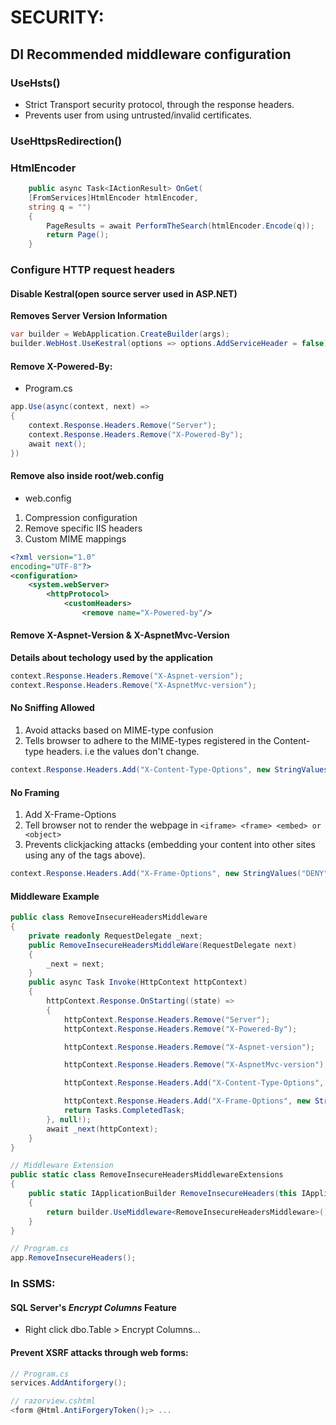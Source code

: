 # SECURITY:
## DI Recommended middleware configuration 

### UseHsts() 
 - Strict Transport security protocol, through the response headers. 
 - Prevents user from using untrusted/invalid certificates.
 ### UseHttpsRedirection()

 ### HtmlEncoder
```C# 
    public async Task<IActionResult> OnGet(
    [FromServices]HtmlEncoder htmlEncoder,
    string q = "")
    {
        PageResults = await PerformTheSearch(htmlEncoder.Encode(q));
        return Page();
    } 
```

### Configure HTTP request headers

#### Disable Kestral(open source server used in ASP.NET)
**Removes Server Version Information** 
```C# 
var builder = WebApplication.CreateBuilder(args);
builder.WebHost.UseKestral(options => options.AddServiceHeader = false);
```
#### Remove X-Powered-By:
* Program.cs
```C# 
app.Use(async(context, next) =>
{
    context.Response.Headers.Remove("Server");
    context.Response.Headers.Remove("X-Powered-By");
    await next();
})
```
#### Remove also inside root/web.config 
* web.config
1. Compression configuration
2. Remove specific IIS headers
3. Custom MIME mappings 
```XML
<?xml version="1.0"
encoding="UTF-8"?>
<configuration>
    <system.webServer>
        <httpProtocol>
            <customHeaders>
                <remove name="X-Powered-by"/>
```
#### Remove X-Aspnet-Version & X-AspnetMvc-Version
**Details about techology used by the application**
```C#
context.Response.Headers.Remove("X-Aspnet-version");
context.Response.Headers.Remove("X-AspnetMvc-version");
```

#### No Sniffing Allowed
1. Avoid attacks based on MIME-type confusion
2. Tells browser to adhere to the MIME-types registered in the Content-type headers. i.e the values don't change.
```C#
context.Response.Headers.Add("X-Content-Type-Options", new StringValues("nosniff"));
```

#### No Framing
1. Add X-Frame-Options
2. Tell browser not to render the webpage in `<iframe> <frame> <embed> or <object>`
3. Prevents clickjacking attacks (embedding your content into other sites using any of the tags above).
```C#
context.Response.Headers.Add("X-Frame-Options", new StringValues("DENY"));
```

#### Middleware Example
```C#
public class RemoveInsecureHeadersMiddleware
{
    private readonly RequestDelegate _next;
    public RemoveInsecureHeadersMiddleWare(RequestDelegate next)
    {
        _next = next;
    }
    public async Task Invoke(HttpContext httpContext)
    {
        httpContext.Response.OnStarting((state) =>
        {
            httpContext.Response.Headers.Remove("Server");
            httpContext.Response.Headers.Remove("X-Powered-By");

            httpContext.Response.Headers.Remove("X-Aspnet-version");

            httpContext.Response.Headers.Remove("X-AspnetMvc-version");

            httpContext.Response.Headers.Add("X-Content-Type-Options", new StringValue("nosniff"));

            httpContext.Response.Headers.Add("X-Frame-Options", new StringValues("DENY"));
            return Tasks.CompletedTask;
        }, null!);
        await _next(httpContext);
    }
}

// Middleware Extension
public static class RemoveInsecureHeadersMiddlewareExtensions
{
    public static IApplicationBuilder RemoveInsecureHeaders(this IApplicationBuilder builser)
    {
        return builder.UseMiddleware<RemoveInsecureHeadersMiddleware>();
    }
}

// Program.cs
app.RemoveInsecureHeaders();
```
### In SSMS:
#### SQL Server's *Encrypt Columns* Feature
- Right click dbo.Table > Encrypt Columns...

#### Prevent XSRF attacks through web forms:
```C#
// Program.cs
services.AddAntiforgery();

// razorview.cshtml
<form @Html.AntiForgeryToken();> ...
```
